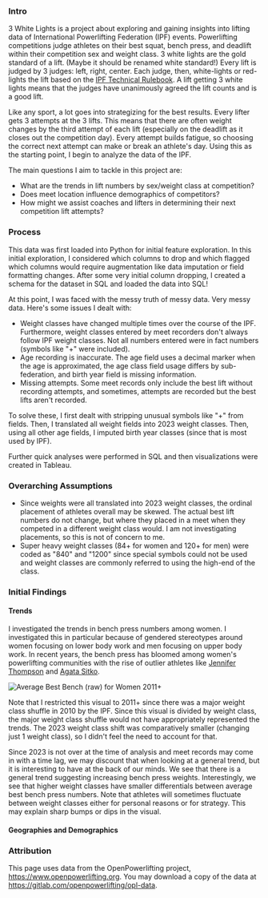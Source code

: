 ### Intro
3 White Lights is a project about exploring and gaining insights into lifting data of International Powerlifting Federation (IPF) events. Powerlifting competitions judge athletes on their best squat, bench press, and deadlift within their competition sex and weight class. 3 white lights are the gold standard of a lift. (Maybe it should be renamed white standard!) Every lift is judged by 3 judges: left, right, center. Each judge, then, white-lights or red-lights the lift based on the [IPF Technical Rulebook](https://www.powerlifting.sport/fileadmin/ipf/data/rules/technical-rules/english/IPF_Technical_Rules_Book_2022_1.pdf). A lift getting 3 white lights means that the judges have unanimously agreed the lift counts and is a good lift.

Like any sport, a lot goes into strategizing for the best results. Every lifter gets 3 attempts at the 3 lifts. This means that there are often weight changes by the third attempt of each lift (especially on the deadlift as it closes out the competition day). Every attempt builds fatigue, so choosing the correct next attempt can make or break an athlete's day. Using this as the starting point, I begin to analyze the data of the IPF.

The main questions I aim to tackle in this project are:
- What are the trends in lift numbers by sex/weight class at competition?
- Does meet location influence demographics of competitors?
- How might we assist coaches and lifters in determining their next competition lift attempts?

### Process
This data was first loaded into Python for initial feature exploration. In this initial exploration, I considered which columns to drop and which flagged which columns would require augmentation like data imputation or field formatting changes. After some very initial column dropping, I created a schema for the dataset in SQL and loaded the data into SQL!

At this point, I was faced with the messy truth of messy data. Very messy data. Here's some issues I dealt with:
- Weight classes have changed multiple times over the course of the IPF. Furthermore, weight classes entered by meet recorders don't always follow IPF weight classes. Not all numbers entered were in fact numbers (symbols like "+" were included).
- Age recording is inaccurate. The age field uses a decimal marker when the age is approximated, the age class field usage differs by sub-federation, and birth year field is missing information.
- Missing attempts. Some meet records only include the best lift without recording attempts, and sometimes, attempts are recorded but the best lifts aren't recorded.

To solve these, I first dealt with stripping unusual symbols like "+" from fields. Then, I translated all weight fields into 2023 weight classes. Then, using all other age fields, I imputed birth year classes (since that is most used by IPF).

Further quick analyses were performed in SQL and then visualizations were created in Tableau.

### Overarching Assumptions
- Since weights were all translated into 2023 weight classes, the ordinal placement of athletes overall may be skewed. The actual best lift numbers do not change, but where they placed in a meet when they competed in a different weight class would. I am not investigating placements, so this is not of concern to me.
- Super heavy weight classes (84+ for women and 120+ for men) were coded as "840" and "1200" since special symbols could not be used and weight classes are commonly referred to using the high-end of the class.

### Initial Findings

#### Trends
I investigated the trends in bench press numbers among women. I investigated this in particular because of gendered stereotypes around women focusing on lower body work and men focusing on upper body work. In recent years, the bench press has bloomed among women's powerlifting communities with the rise of outlier athletes like [Jennifer Thompson](https://www.openpowerlifting.org/u/jenniferthompson1) and [Agata Sitko](https://www.openpowerlifting.org/u/agatasitko).

![Average Best Bench (raw) for Women 2011+](https://github.com/ananyachattoraj/ipf_next_lift/assets/15469141/b4a310f4-a157-4cd6-8b0d-f5e2931d16a9)

Note that I restricted this visual to 2011+ since there was a major weight class shuffle in 2010 by the IPF. Since this visual is divided by weight class, the major weight class shuffle would not have appropriately represented the trends. The 2023 weight class shift was comparatively smaller (changing just 1 weight class), so I didn't feel the need to account for that.

Since 2023 is not over at the time of analysis and meet records may come in with a time lag, we may discount that when looking at a general trend, but it is interesting to have at the back of our minds. We see that there is a general trend suggesting increasing bench press weights. Interestingly, we see that higher weight classes have smaller differentials between average best bench press numbers. Note that athletes will sometimes fluctuate between weight classes either for personal reasons or for strategy. This may explain sharp bumps or dips in the visual.

#### Geographies and Demographics


### Attribution
This page uses data from the OpenPowerlifting project, https://www.openpowerlifting.org.
You may download a copy of the data at https://gitlab.com/openpowerlifting/opl-data.
